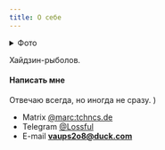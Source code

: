 ```yaml
---
title: О себе
---
```


<details><summary>Фото</summary>
<iframe src="https://pixelfed.social/p/Marc/362700713537484868/embed?caption=false&likes=false&layout=compact" class="pixelfed__embed" style="max-width: 100%; border: 0" width="400" allowfullscreen="allowfullscreen"></iframe><script async defer src="https://pixelfed.social/embed.js"></script>
</details>

Хайдзин-рыболов.

#### Написать мне

Отвечаю всегда, но иногда не сразу. )

- Matrix [@marc:tchncs.de](https://matrix.to/#/@marc:tchncs.de)
- Telegram [@Lossful](https://t.me/lossful)
- E-mail **vaups2o8@duck.com**